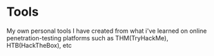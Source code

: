 # Tools
My own personal tools I have created from what i've learned on online penetration-testing platforms such as THM(TryHackMe), HTB(HackTheBox), etc
